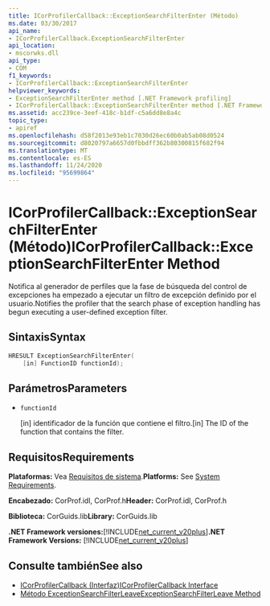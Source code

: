 ```yaml
---
title: ICorProfilerCallback::ExceptionSearchFilterEnter (Método)
ms.date: 03/30/2017
api_name:
- ICorProfilerCallback.ExceptionSearchFilterEnter
api_location:
- mscorwks.dll
api_type:
- COM
f1_keywords:
- ICorProfilerCallback::ExceptionSearchFilterEnter
helpviewer_keywords:
- ExceptionSearchFilterEnter method [.NET Framework profiling]
- ICorProfilerCallback::ExceptionSearchFilterEnter method [.NET Framework profiling]
ms.assetid: acc239ce-3eef-418c-b1df-c5a6dd8e8a4c
topic_type:
- apiref
ms.openlocfilehash: d58f2013e93eb1c7030d26ec60b0ab5ab08d0524
ms.sourcegitcommit: d8020797a6657d0fbbdff362b80300815f682f94
ms.translationtype: MT
ms.contentlocale: es-ES
ms.lasthandoff: 11/24/2020
ms.locfileid: "95699864"
---
```

# <a name="icorprofilercallbackexceptionsearchfilterenter-method"></a><span data-ttu-id="526a4-102">ICorProfilerCallback::ExceptionSearchFilterEnter (Método)</span><span class="sxs-lookup"><span data-stu-id="526a4-102">ICorProfilerCallback::ExceptionSearchFilterEnter Method</span></span>

<span data-ttu-id="526a4-103">Notifica al generador de perfiles que la fase de búsqueda del control de excepciones ha empezado a ejecutar un filtro de excepción definido por el usuario.</span><span class="sxs-lookup"><span data-stu-id="526a4-103">Notifies the profiler that the search phase of exception handling has begun executing a user-defined exception filter.</span></span>  
  
## <a name="syntax"></a><span data-ttu-id="526a4-104">Sintaxis</span><span class="sxs-lookup"><span data-stu-id="526a4-104">Syntax</span></span>  
  
```cpp  
HRESULT ExceptionSearchFilterEnter(  
    [in] FunctionID functionId);  
```  
  
## <a name="parameters"></a><span data-ttu-id="526a4-105">Parámetros</span><span class="sxs-lookup"><span data-stu-id="526a4-105">Parameters</span></span>

- `functionId`

  <span data-ttu-id="526a4-106">\[in] identificador de la función que contiene el filtro.</span><span class="sxs-lookup"><span data-stu-id="526a4-106">\[in] The ID of the function that contains the filter.</span></span>

## <a name="requirements"></a><span data-ttu-id="526a4-107">Requisitos</span><span class="sxs-lookup"><span data-stu-id="526a4-107">Requirements</span></span>  

 <span data-ttu-id="526a4-108">**Plataformas:** Vea [Requisitos de sistema](../../get-started/system-requirements.md).</span><span class="sxs-lookup"><span data-stu-id="526a4-108">**Platforms:** See [System Requirements](../../get-started/system-requirements.md).</span></span>  
  
 <span data-ttu-id="526a4-109">**Encabezado:** CorProf.idl, CorProf.h</span><span class="sxs-lookup"><span data-stu-id="526a4-109">**Header:** CorProf.idl, CorProf.h</span></span>  
  
 <span data-ttu-id="526a4-110">**Biblioteca:** CorGuids.lib</span><span class="sxs-lookup"><span data-stu-id="526a4-110">**Library:** CorGuids.lib</span></span>  
  
 <span data-ttu-id="526a4-111">**.NET Framework versiones:**[!INCLUDE[net_current_v20plus](../../../../includes/net-current-v20plus-md.md)]</span><span class="sxs-lookup"><span data-stu-id="526a4-111">**.NET Framework Versions:** [!INCLUDE[net_current_v20plus](../../../../includes/net-current-v20plus-md.md)]</span></span>  
  
## <a name="see-also"></a><span data-ttu-id="526a4-112">Consulte también</span><span class="sxs-lookup"><span data-stu-id="526a4-112">See also</span></span>

- [<span data-ttu-id="526a4-113">ICorProfilerCallback (Interfaz)</span><span class="sxs-lookup"><span data-stu-id="526a4-113">ICorProfilerCallback Interface</span></span>](icorprofilercallback-interface.md)
- [<span data-ttu-id="526a4-114">Método ExceptionSearchFilterLeave</span><span class="sxs-lookup"><span data-stu-id="526a4-114">ExceptionSearchFilterLeave Method</span></span>](icorprofilercallback-exceptionsearchfilterleave-method.md)
